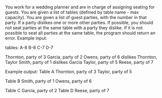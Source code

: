 You work for a wedding planner and are in charge of assigning seating for guests.
You are given a list of tables (defined by table name - max capacity). You are given a list of guest parties, with the number in that party.
If a party dislikes one or more other parties. If possible, you should not seat parties at the same table with a party they dislike.
If it is not possible to seat all parties at the same table, the program should return an error.
Example input:

tables: A-8 B-8 C-7 D-7

Thornton, party of 3
Garcia, party of 2
Owens, party of 6 dislikes Thornton, Taylor
Smith, party of 1 dislikes Garcia
Taylor, party of 5
Reese, party of 7

Example output:
Table A
Thornton, party of 3
Taylor, party of 5

Table B
Smith, party of 1
Owens, party of 6

Table C
Garcia, party of 2
Table D
Reese, party of 7
